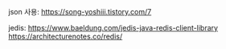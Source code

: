 
json 사용:
https://song-yoshiii.tistory.com/7

jedis:
https://www.baeldung.com/jedis-java-redis-client-library
https://architecturenotes.co/redis/

